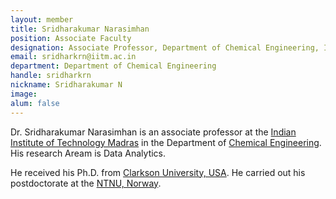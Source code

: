 ```yaml
---
layout: member
title: Sridharakumar Narasimhan
position: Associate Faculty
designation: Associate Professor, Department of Chemical Engineering, Indian Institute of Technology Madras
email: sridharkrn@iitm.ac.in
department: Department of Chemical Engineering
handle: sridharkrn
nickname: Sridharakumar N
image: 
alum: false
---
```

Dr. Sridharakumar Narasimhan is an associate professor at the [Indian Institute of Technology Madras] in the Department of [Chemical Engineering].  His research Aream is Data Analytics.

He received his Ph.D. from [Clarkson University, USA]. He carried out his postdoctorate at the [NTNU, Norway].

[Indian Institute of Technology Madras]: https://www.iitm.ac.in/
[Chemical Engineering]: https://che.iitm.ac.in/
[Clarkson University, USA]: https://www.clarkson.edu/
[NTNU, Norway]: https://www.ntnu.edu/